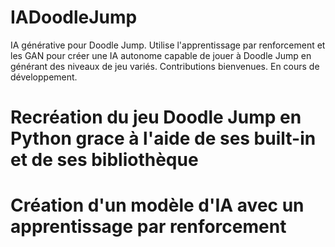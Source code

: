 # IADoodleJump
IA générative pour Doodle Jump. Utilise l'apprentissage par renforcement et les GAN pour créer une IA autonome capable de jouer à Doodle Jump en générant des niveaux de jeu variés. Contributions bienvenues. En cours de développement.

# Recréation du jeu Doodle Jump en Python grace à l'aide de ses built-in et de ses bibliothèque


# Création d'un modèle d'IA avec un apprentissage par renforcement
